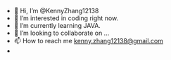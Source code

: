 - 👋 Hi, I’m @KennyZhang12138
- 👀 I’m interested in coding right now.
- 🌱 I’m currently learning JAVA. 
- 💞️ I’m looking to collaborate on ...
- 📫 How to reach me kenny.zhang12138@gmail.com
- 

<!---
KennyZhang12138/KennyZhang12138 is a ✨ special ✨ repository because its `README.md` (this file) appears on your GitHub profile.
You can click the Preview link to take a look at your changes.
--->

